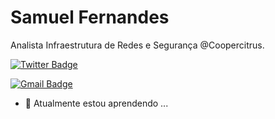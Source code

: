 # Samuel Fernandes

Analista Infraestrutura de Redes e Segurança @Coopercitrus.

[![Twitter Badge](https://img.shields.io/badge/-@Samuel02199550-6633cc?style=flat-square&labelColor=6633cc&logo=twitter&logoColor=white&link=https://twitter.com/Samuel02199550)](https://twitter.com/Samuel02199550) 
<!-- [![Linkedin Badge](https://img.shields.io/badge/-Diego%20Fernandes-6633cc?style=flat-square&logo=Linkedin&logoColor=white&link=https://www.linkedin.com/in/diego-schell-fernandes/)](https://www.linkedin.com/in/diego-schell-fernandes/) -->
[![Gmail Badge](https://img.shields.io/badge/-samuelfernandesotaviano@gmail.com-6633cc?style=flat-square&logo=Gmail&logoColor=white&link=mailto:samuelfernandesotaviano@gmail.com)](mailto:samuelfernandesotaviano@gmail.com)

- 🌱 Atualmente estou aprendendo ...
